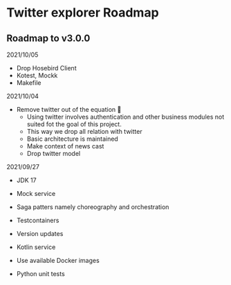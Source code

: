 # Twitter explorer Roadmap

## Roadmap to v3.0.0

2021/10/05
- Drop Hosebird Client
- Kotest, Mockk
- Makefile


2021/10/04
- Remove twitter out of the equation 🐥
	- Using twitter involves authentication and other business modules not suited fot the goal of this project.
	- This way we drop all relation with twitter
	- Basic architecture is maintained
	- Make context of news cast
	- Drop twitter model

2021/09/27
- JDK 17

- Mock service
- Saga patters namely choreography and orchestration
- Testcontainers
- Version updates
- Kotlin service
- Use available Docker images
- Python unit tests
